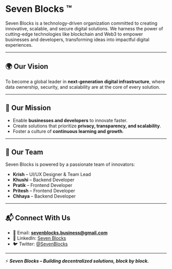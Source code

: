 # Seven Blocks ™

Seven Blocks is a technology-driven organization committed to creating innovative, scalable, and secure digital solutions. We harness the power of cutting-edge technologies like blockchain and Web3 to empower businesses and developers, transforming ideas into impactful digital experiences. 

---

## 🌍 Our Vision  
To become a global leader in **next-generation digital infrastructure**, where data ownership, security, and scalability are at the core of every solution.  

---

## 🚀 Our Mission  
- Enable **businesses and developers** to innovate faster.  
- Create solutions that prioritize **privacy, transparency, and scalability**.  
- Foster a culture of **continuous learning and growth**.  

---

## 👥 Our Team  
Seven Blocks is powered by a passionate team of innovators:  
- **Krish** – UI/UX Designer & Team Lead  
- **Khushi** – Backend Developer  
- **Pratik** – Frontend Developer  
- **Pritesh** – Frontend Developer  
- **Chhaya** – Backend Developer  

---

## 📬 Connect With Us  
<!-- - 🌎 Website: *coming soon* -->  
- 📧 Email: **sevenblocks.business@gmail.com**  
- 💼 LinkedIn: [Seven Blocks](https://www.linkedin.com/company/seven-blocks/)  
- 🐦 Twitter: [@SevenBlocks](https://x.com/SevenBlocks_)  

---

⚡ ***Seven Blocks – Building decentralized solutions, block by block.***  

